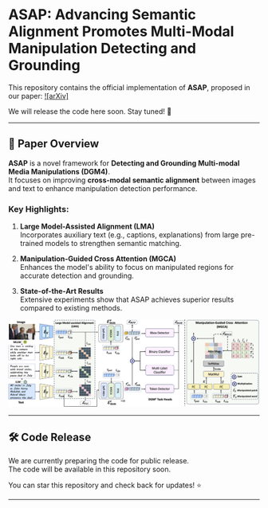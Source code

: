 # ASAP: Advancing Semantic Alignment Promotes Multi-Modal Manipulation Detecting and Grounding  

This repository contains the official implementation of **ASAP**, proposed in our paper:  [![arXiv]](https://arxiv.org/abs/2412.12718)  

We will release the code here soon. Stay tuned! 🚀  

---

## 📖 Paper Overview  

**ASAP** is a novel framework for **Detecting and Grounding Multi-modal Media Manipulations (DGM4)**.  
It focuses on improving **cross-modal semantic alignment** between images and text to enhance manipulation detection performance.  

### Key Highlights:  

1. **Large Model-Assisted Alignment (LMA)**  
   Incorporates auxiliary text (e.g., captions, explanations) from large pre-trained models to strengthen semantic matching.  

2. **Manipulation-Guided Cross Attention (MGCA)**  
   Enhances the model's ability to focus on manipulated regions for accurate detection and grounding.  

3. **State-of-the-Art Results**  
   Extensive experiments show that ASAP achieves superior results compared to existing methods. 

![ASAP Framework Overview](./examples/framework.png) 

---

## 🛠️ Code Release  

We are currently preparing the code for public release.  
The code will be available in this repository soon.  

You can star this repository and check back for updates! ⭐  

---

<!-- ## 📄 Citation  

If you find our work helpful, please cite the paper:   -->

<!-- -->
